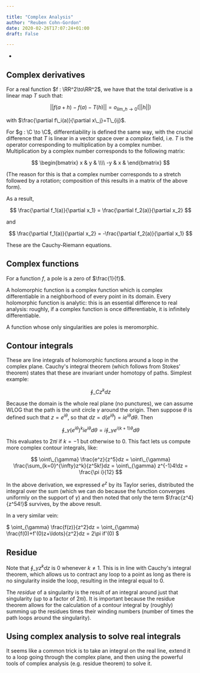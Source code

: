 ```yaml
---

title: "Complex Analysis"
author: "Reuben Cohn-Gordon"
date: 2020-02-26T17:07:24+01:00
draft: False

---
```


-

<script type="text/javascript" async
  src="https://cdn.mathjax.org/mathjax/latest/MathJax.js?config=TeX-AMS-MML_HTMLorMML">
  MathJax.Hub.Config({
  tex2jax: {
    inlineMath: [['$','$'], ['\\(','\\)']],
    displayMath: [['$$','$$']],
    processEscapes: true,
    processEnvironments: true,
    skipTags: ['script', 'noscript', 'style', 'textarea', 'pre'],
    TeX: { equationNumbers: { autoNumber: "AMS" },
         extensions: ["AMSmath.js", "AMSsymbols.js"] }
  }
  });
  MathJax.Hub.Queue(function() {
    // Fix <code> tags after MathJax finishes running. This is a
    // hack to overcome a shortcoming of Markdown. Discussion at
    // https://github.com/mojombo/jekyll/issues/199
    var all = MathJax.Hub.getAllJax(), i;
    for(i = 0; i < all.length; i += 1) {
        all[i].SourceElement().parentNode.className += ' has-jax';
    }
  });

  MathJax.Hub.Config({
  // Autonumbering by mathjax
  TeX: { equationNumbers: { autoNumber: "AMS" } }
  });

</script>


$\newcommand{\R}{\mathbb{R}}$
$\newcommand{\RR}{\mathbb{R}}$
$\newcommand{\C}{\mathbb{C}}$
$\newcommand{\N}{\mathbb{N}}$
$\newcommand{\Z}{\mathbb{Z}}$


## Complex derivatives

For a real function $f : \RR^2\to\RR^2$, we have that the total derivative is a linear map $T$ such that:

$$ ||f(a+h) - f(a) - T(h)|| = o_{lim\_{h\to0}}(||h||) $$

with $\frac{\partial f\_i(a)}{\partial x\_j}=T\_{ij}$.

For $g : \C \to \C$, differentiability is defined the same way, with the crucial difference that $T$ is linear in a vector space over a *complex* field, i.e. $T$ is the operator corresponding to multiplication by a complex number. Multiplication by a complex number corresponds to the following matrix:

$$ \begin{bmatrix} x & y & \\\\ -y & x & \end{bmatrix} $$

(The reason for this is that a complex number corresponds to a stretch followed by a rotation; composition of this results in a matrix of the above form).

As a result,

$$ \frac{\partial f_1(a)}{\partial x_1} = \frac{\partial f_2(a)}{\partial x_2} $$

and

$$ \frac{\partial f_1(a)}{\partial x_2} = -\frac{\partial f_2(a)}{\partial x_1} $$

These are the Cauchy-Riemann equations.

## Complex functions

For a function $f$, a pole is a zero of $\frac{1}{f}$.

A holomorphic function is a complex function which is complex differentiable in a neighborhood of every point in its domain. Every holomorphic function is analytic: this is an essential difference to real analysis: roughly, if a complex function is once differentiable, it is infinitely differentiable.

A function whose only singularities are poles is meromorphic.


## Contour integrals

These are line integrals of holomorphic functions around a loop in the complex plane. Cauchy's integral theorem (which follows from Stokes' theorem) states that these are invariant under homotopy of paths. Simplest example:

$$ \oint\_C z^kdz$$

Because the domain is the whole real plane (no punctures), we can assume WLOG that the path is the unit circle $\gamma$ around the origin. Then suppose $\theta$ is defined such that $z=e^{i\theta}$, so that $dz = d(e^{i\theta})= ie^{i\theta}d\theta$. Then

$$ \oint\_{\gamma} (e^{i\theta})^kie^{i\theta}d\theta = i\oint\_{\gamma} e^{i(k+1)\theta}d\theta$$

This evaluates to $2\pi i$ if $k=-1$ but otherwise to $0$. This fact lets us compute more complex contour integrals, like:

$$ \oint\_{\gamma} \frac{e^z}{z^5}dz = \oint\_{\gamma} \frac{\sum_{k=0}^{\infty}z^k}{z^5k!}dz = \oint\_{\gamma} z^{-1}4!dz = \frac{\pi i}{12}    $$

In the above derivation, we expressed $e^z$ by its Taylor series, distributed the integral over the sum (which we can do because the function converges uniformly on the support of $\gamma$) and then noted that only the term $\frac{z^4}{z^54!}$ survives, by the above result.

In a very similar vein:

$ \oint\_{\gamma} \frac{f(z)}{z^2}dz = \oint\_{\gamma} \frac{f(0)+f'(0)z+\ldots}{z^2}dz = 2\pi if'(0)  $

## Residue

Note that $\oint\_{\gamma} z^kdz$ is $0$ whenever $k\neq 1$. This is in line with Cauchy's integral theorem, which allows us to contract any loop to a point as long as there is no singularity inside the loop, resulting in the integral equal to $0$.

The *residue* of a singularity is the result of an integral around just that singularity (up to a factor of $2\pi i$). It is important because the residue theorem allows for the calculation of a contour integral by (roughly) summing up the residues times their winding numbers (number of times the path loops around the singularity).

## Using complex analysis to solve real integrals

It seems like a common trick is to take an integral on the real line, extend it to a loop going through the complex plane, and then using the powerful tools of complex analysis (e.g. residue theorem) to solve it.

<!-- As an example, consider

$$I = \int\_{-\infty}^{\infty}\frac{1}{x^2+a^2}dx$$

Suppose we first consider the case with finite bounds on integration, say $(-T,T)$ and create a contour by joining the two ends with a semicircle.  -->
